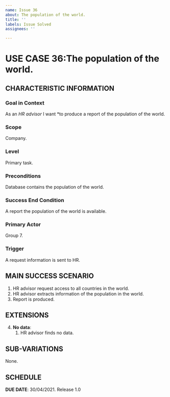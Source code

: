 ```yaml
---
name: Issue 36
about: The population of the world.
title: ''
labels: Issue Solved
assignees: ''

---
```


# USE CASE 36:The population of the world.


## CHARACTERISTIC INFORMATION

### Goal in Context

As an *HR advisor* I want *to produce a report of the population of the world.

### Scope

Company.

### Level

Primary task.

### Preconditions

Database contains the population of the world.

### Success End Condition

A report the population of the world is available.

### Primary Actor

Group 7.

### Trigger

A request information is sent to HR.

## MAIN SUCCESS SCENARIO

1. HR advisor request access to all countries in the world.
2. HR advisor extracts information of the population in the world.
3. Report is produced.

## EXTENSIONS

4. **No data**:
    1. HR advisor finds no data.

## SUB-VARIATIONS

None.

## SCHEDULE

**DUE DATE**: 30/04/2021.
 Release 1.0
